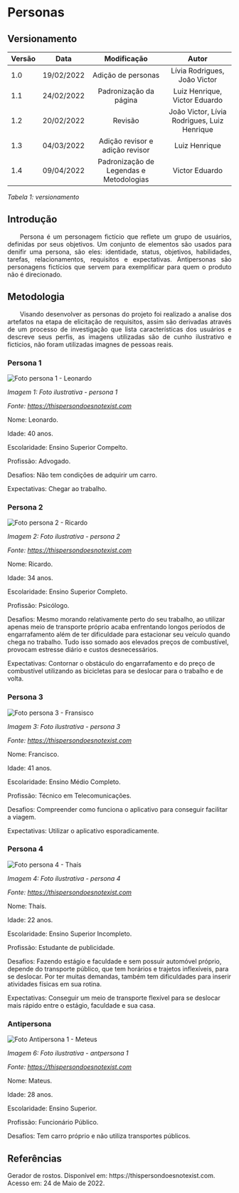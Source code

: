 # Personas
## Versionamento

| Versão | Data | Modificação | Autor |
|-|-|:-:|:-:|
| 1.0 | 19/02/2022 | Adição de personas | Lívia Rodrigues, João Victor |
| 1.1 | 24/02/2022 | Padronização da página | Luiz Henrique, Victor Eduardo |
| 1.2 | 20/02/2022 | Revisão | João Victor, Lívia Rodrigues, Luiz Henrique |
| 1.3 | 04/03/2022 | Adição revisor e adição revisor | Luiz Henrique |
| 1.4 | 09/04/2022 | Padronização de Legendas e Metodologias | Victor Eduardo |

*Tabela 1: versionamento*

## Introdução
<p align="justify">&emsp;&emsp;Persona é um personagem fictício que reflete um grupo de usuários, definidas por seus objetivos. Um conjunto de elementos são usados para denifir uma persona, são eles: identidade, status, objetivos, habilidades, tarefas, relacionamentos, requisitos e expectativas. Antipersonas são personagens fictícios que servem para exemplificar para quem o produto não é direcionado. </p> 

## Metodologia
<p align="justify">&emsp;&emsp;Visando desenvolver as personas do projeto foi realizado a analise dos artefatos na etapa de elicitação de requisitos, assim são derivadas através de um processo de investigação que lista características dos usuários e descreve seus perfis, as imagens utilizadas são de cunho ilustrativo e ficticios, não foram utilizadas imagnes de pessoas reais.</p> 

### Persona 1

![Foto persona 1 - Leonardo](../assets/modelagem/persona/p1.png) 

*Imagem 1: Foto ilustrativa - persona 1*

*Fonte: https://thispersondoesnotexist.com* 

  Nome: Leonardo.
  
  Idade: 40 anos.
  
  Escolaridade: Ensino Superior Compelto.
  
  Profissão: Advogado.
  
  Desafios: Não tem condições de adquirir um carro.
  
  Expectativas: Chegar ao trabalho.

### Persona 2

![Foto persona 2 - Ricardo](../assets/modelagem/persona/p2.png) 

*Imagem 2: Foto ilustrativa - persona 2*

*Fonte: https://thispersondoesnotexist.com* 

  Nome: Ricardo.

  Idade: 34 anos.

  Escolaridade: Ensino Superior Completo.

  Profissão: Psicólogo.

  Desafios: Mesmo morando relativamente perto do seu trabalho, ao utilizar apenas meio de transporte próprio acaba enfrentando longos períodos de engarrafamento além de ter dificuldade para estacionar seu veículo quando chega no trabalho. Tudo isso somado aos elevados preços de combustível, provocam estresse diário e custos desnecessários.

  Expectativas: Contornar o obstáculo do engarrafamento e do preço de combustível utilizando as bicicletas para se deslocar para o trabalho e de volta.

### Persona 3

![Foto persona 3 - Fransisco](../assets/modelagem/persona/p3.png) 

*Imagem 3: Foto ilustrativa - persona 3*

*Fonte: https://thispersondoesnotexist.com* 

  Nome: Francisco.

  Idade: 41 anos.

  Escolaridade: Ensino Médio Completo.

  Profissão: Técnico em Telecomunicações.

  Desafios: Compreender como funciona o aplicativo para conseguir facilitar a viagem.

  Expectativas: Utilizar o aplicativo esporadicamente.

### Persona 4

![Foto persona 4 - Thaís](../assets/modelagem/persona/p4.png) 

*Imagem 4: Foto ilustrativa - persona 4*

*Fonte: https://thispersondoesnotexist.com* 
  
  Nome: Thaís.

  Idade: 22 anos.

  Escolaridade: Ensino Superior Incompleto.

  Profissão: Estudante de publicidade.

  Desafios: Fazendo estágio e faculdade e sem possuir automóvel próprio, depende do transporte público, que tem horários e trajetos inflexíveis, para se deslocar. Por ter muitas demandas, também tem dificuldades para inserir atividades físicas em sua rotina.
  
  Expectativas:  Conseguir um meio de transporte flexível para se deslocar mais rápido entre o estágio, faculdade e sua casa.

### Antipersona

![Foto Antipersona 1 - Meteus](../assets/modelagem/persona/at.png) 

*Imagem 6: Foto ilustrativa - antpersona 1*

*Fonte: https://thispersondoesnotexist.com* 

  Nome: Mateus.
  
  Idade: 28 anos.
  
  Escolaridade: Ensino Superior.
  
  Profissão: Funcionário Público.

  Desafios: Tem carro próprio e não utiliza transportes públicos.


## Referências

<p>Gerador de rostos. Disponível em: https://thispersondoesnotexist.com. Acesso em: 24 de Maio de 2022.</p>


